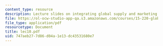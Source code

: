 ```yaml
---
content_type: resource
description: Lecture slides on integrating global supply and marketing chains.
file: https://ol-ocw-studio-app-qa.s3.amazonaws.com/courses/15-220-global-strategy-and-organization-spring-2008/747aeb277d86d04a1e13dc43531680e7_lec10.pdf
file_type: application/pdf
resourcetype: Document
title: lec10.pdf
uid: 747aeb27-7d86-d04a-1e13-dc43531680e7
---
```

